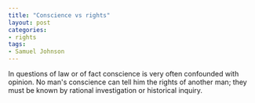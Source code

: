 ```yaml
---
title: "Conscience vs rights"
layout: post
categories:
- rights
tags:
- Samuel Johnson
---
```


In questions of law or of fact conscience is very often confounded with opinion. No man's conscience can tell him the rights of another man; they must be known by rational investigation or historical inquiry.